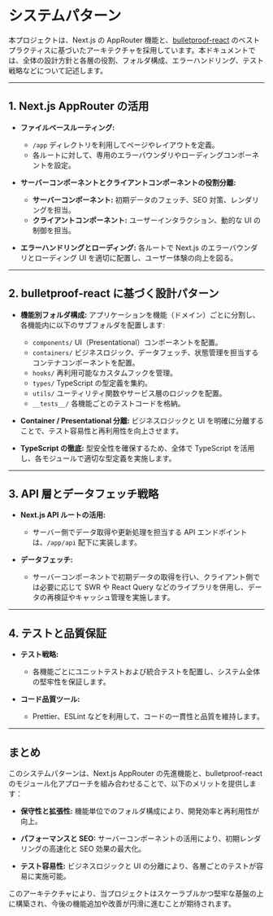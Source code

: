 # システムパターン

本プロジェクトは、Next.js の AppRouter 機能と、[bulletproof-react](https://github.com/pomber/bulletproof-react) のベストプラクティスに基づいたアーキテクチャを採用しています。本ドキュメントでは、全体の設計方針と各層の役割、フォルダ構成、エラーハンドリング、テスト戦略などについて記述します。

---

## 1. Next.js AppRouter の活用

- **ファイルベースルーティング:**
  - `/app` ディレクトリを利用してページやレイアウトを定義。
  - 各ルートに対して、専用のエラーバウンダリやローディングコンポーネントを設定。

- **サーバーコンポーネントとクライアントコンポーネントの役割分離:**
  - **サーバーコンポーネント:**
    初期データのフェッチ、SEO 対策、レンダリングを担当。
  - **クライアントコンポーネント:**
    ユーザーインタラクション、動的な UI の制御を担当。

- **エラーハンドリングとローディング:**
  各ルートで Next.js のエラーバウンダリとローディング UI を適切に配置し、ユーザー体験の向上を図る。

---

## 2. bulletproof-react に基づく設計パターン

- **機能別フォルダ構成:**
  アプリケーションを機能（ドメイン）ごとに分割し、各機能内に以下のサブフォルダを配置します:
  - `components/`
    UI（Presentational）コンポーネントを配置。
  - `containers/`
    ビジネスロジック、データフェッチ、状態管理を担当するコンテナコンポーネントを配置。
  - `hooks/`
    再利用可能なカスタムフックを管理。
  - `types/`
    TypeScript の型定義を集約。
  - `utils/`
    ユーティリティ関数やサービス層のロジックを配置。
  - `__tests__/`
    各機能ごとのテストコードを格納。

- **Container / Presentational 分離:**
  ビジネスロジックと UI を明確に分離することで、テスト容易性と再利用性を向上させます。

- **TypeScript の徹底:**
  型安全性を確保するため、全体で TypeScript を活用し、各モジュールで適切な型定義を実施します。

---

## 3. API 層とデータフェッチ戦略

- **Next.js API ルートの活用:**
  - サーバー側でデータ取得や更新処理を担当する API エンドポイントは、`/app/api` 配下に実装します。

- **データフェッチ:**
  - サーバーコンポーネントで初期データの取得を行い、クライアント側では必要に応じて SWR や React Query などのライブラリを併用し、データの再検証やキャッシュ管理を実施します。

---

## 4. テストと品質保証

- **テスト戦略:**
  - 各機能ごとにユニットテストおよび統合テストを配置し、システム全体の堅牢性を保証します。

- **コード品質ツール:**
  - Prettier、ESLint などを利用して、コードの一貫性と品質を維持します。

---

## まとめ

このシステムパターンは、Next.js AppRouter の先進機能と、bulletproof-react のモジュール化アプローチを組み合わせることで、以下のメリットを提供します：

- **保守性と拡張性:**
  機能単位でのフォルダ構成により、開発効率と再利用性が向上。

- **パフォーマンスと SEO:**
  サーバーコンポーネントの活用により、初期レンダリングの高速化と SEO 効果の最大化。

- **テスト容易性:**
  ビジネスロジックと UI の分離により、各層ごとのテストが容易に実施可能。

このアーキテクチャにより、当プロジェクトはスケーラブルかつ堅牢な基盤の上に構築され、今後の機能追加や改善が円滑に進むことが期待されます。
